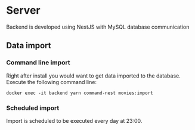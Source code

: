 # Server

Backend is developed using NestJS with MySQL database communication

## Data import
### Command line import
Right after install you would want to get data imported to the database.
Execute the following command line:
```shell
docker exec -it backend yarn command-nest movies:import
```

### Scheduled import
Import is scheduled to be executed every day at 23:00.
